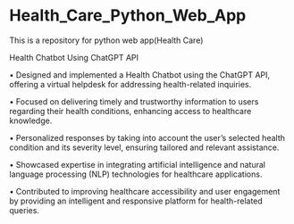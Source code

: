 # Health_Care_Python_Web_App
This is a repository for python web app(Health Care)

Health Chatbot Using ChatGPT API

• Designed and implemented a Health Chatbot using the ChatGPT API, offering a virtual helpdesk for addressing
health-related inquiries.

• Focused on delivering timely and trustworthy information to users regarding their health conditions, enhancing access to
healthcare knowledge.

• Personalized responses by taking into account the user’s selected health condition and its severity level, ensuring tailored
and relevant assistance.

• Showcased expertise in integrating artificial intelligence and natural language processing (NLP) technologies for
healthcare applications.

• Contributed to improving healthcare accessibility and user engagement by providing an intelligent and responsive
platform for health-related queries.
